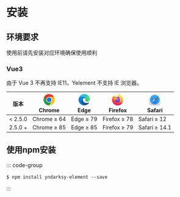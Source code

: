 <script setup>
import { ref } from 'vue'
</script>

# 安装

## 环境要求

使用前请先安装对应环境确保使用顺利

### Vue3

由于 Vue 3 不再支持 IE11，Yelement 不支持 IE 浏览器。
  <table>
    <thead>
      <tr>
        <th>版本</th>
        <th><img src="./assets//image.png" alt="Chrome"> <br> Chrome
        </th>
        <th><img src="./assets/edge_32x32.png" alt="Edge"> <br> Edge</th>
        <th><img src="./assets/firefox_32x32.png" alt="Firefox"> <br> Firefox
        </th>
        <th><img src="./assets/safari_32x32.png" alt="Safari"> <br> Safari
        </th>
      </tr>
    </thead>
    <tbody>
      <tr>
        <td>&lt; 2.5.0</td>
        <td>Chrome ≥ 64</td>
        <td>Edge ≥ 79</td>
        <td>Firefox ≥ 78</td>
        <td>Safari ≥ 12</td>
      </tr>
      <tr>
        <td>2.5.0 +</td>
        <td>Chrome ≥ 85</td>
        <td>Edge ≥ 85</td>
        <td>Firefox ≥ 79</td>
        <td>Safari ≥ 14.1</td>
      </tr>
    </tbody>
  </table>

## 使用npm安装
::: code-group

```npm
$ npm install yndarksy-element --save
```

:::
